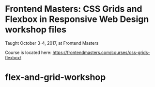 # Frontend Masters: CSS Grids and Flexbox in Responsive Web Design workshop files

Taught October 3-4, 2017, at Frontend Masters

Course is located here: https://frontendmasters.com/courses/css-grids-flexbox/ 
# flex-and-grid-workshop
